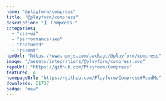 ```yaml
---
name: "@playform/compress"
title: "@playform/compress"
description: "🗜️ Compress."
categories:
  - "css+ui"
  - "performance+seo"
  - "featured"
  - "recent"
npmUrl: "https://www.npmjs.com/package/@playform/compress"
image: "/assets/integrations/@playform/compress.svg"
repoUrl: "https://github.com/Playform/Compress"
featured: 4
homepageUrl: "https://github.com/Playform/Compress#ReadMe"
downloads: 61737
badge: "new"
---
```

